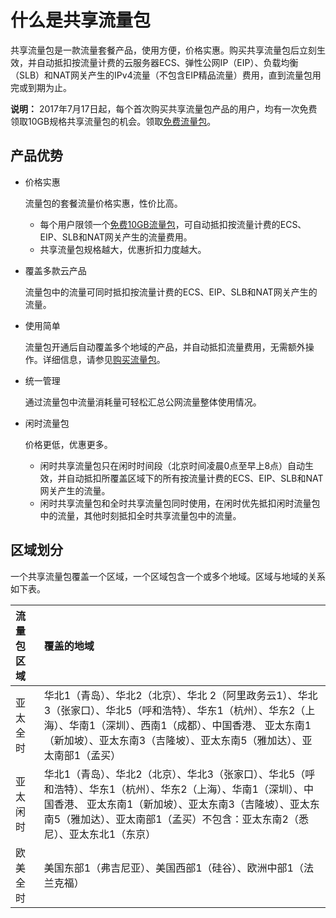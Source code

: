 # 什么是共享流量包

共享流量包是一款流量套餐产品，使用方便，价格实惠。购买共享流量包后立刻生效，并自动抵扣按流量计费的云服务器ECS、弹性公网IP（EIP）、负载均衡（SLB）和NAT网关产生的IPv4流量（不包含EIP精品流量）费用，直到流量包用完或到期为止。

**说明：** 2017年7月17日起，每个首次购买共享流量包产品的用户，均有一次免费领取10GB规格共享流量包的机会。领取[免费流量包](https://common-buy.aliyun.com/?&commodityCode=flowbag#/buy)。

## 产品优势

-   价格实惠

    流量包的套餐流量价格实惠，性价比高。

    -   每个用户限领一个[免费10GB流量包](https://common-buy.aliyun.com/?&commodityCode=flowbag#/buy)，可自动抵扣按流量计费的ECS、EIP、SLB和NAT网关产生的流量费用。
    -   共享流量包规格越大，优惠折扣力度越大。
-   覆盖多款云产品

    流量包中的流量可同时抵扣按流量计费的ECS、EIP、SLB和NAT网关产生的流量。

-   使用简单

    流量包开通后自动覆盖多个地域的产品，并自动抵扣流量费用，无需额外操作。详细信息，请参见[购买流量包](/cn.zh-CN/用户指南/购买流量包.md)。

-   统一管理

    通过流量包中流量消耗量可轻松汇总公网流量整体使用情况。

-   闲时流量包

    价格更低，优惠更多。

    -   闲时共享流量包只在闲时时间段（北京时间凌晨0点至早上8点）自动生效，并自动抵扣所覆盖区域下的所有按流量计费的ECS、EIP、SLB和NAT网关产生的流量。
    -   闲时共享流量包和全时共享流量包同时使用，在闲时优先抵扣闲时流量包中的流量，其他时刻抵扣全时共享流量包中的流量。

## 区域划分

一个共享流量包覆盖一个区域，一个区域包含一个或多个地域。区域与地域的关系如下表。

|流量包区域|覆盖的地域|
|:----|:----|
|亚太全时|华北1（青岛）、华北2（北京）、华北 2（阿里政务云1）、华北3（张家口）、华北5（呼和浩特）、华东1（杭州）、华东2（上海）、华南1（深圳）、西南1（成都）、中国香港、 亚太东南1（新加坡）、亚太东南3（吉隆坡）、亚太东南5（雅加达）、亚太南部1（孟买）|
|亚太闲时|华北1（青岛）、华北2（北京）、华北3（张家口）、华北5（呼和浩特）、华东1（杭州）、华东2（上海）、华南1（深圳）、中国香港、 亚太东南1（新加坡）、亚太东南3（吉隆坡）、亚太东南5（雅加达）、亚太南部1（孟买）不包含：亚太东南2（悉尼）、亚太东北1（东京） |
|欧美全时|美国东部1（弗吉尼亚）、美国西部1（硅谷）、欧洲中部1（法兰克福）|

